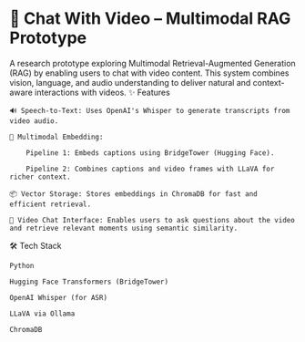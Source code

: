 # 🎥 Chat With Video – Multimodal RAG Prototype

A research prototype exploring Multimodal Retrieval-Augmented Generation (RAG) by enabling users to chat with video content. This system combines vision, language, and audio understanding to deliver natural and context-aware interactions with videos.
✨ Features

    🔊 Speech-to-Text: Uses OpenAI's Whisper to generate transcripts from video audio.

    🧠 Multimodal Embedding:

        Pipeline 1: Embeds captions using BridgeTower (Hugging Face).

        Pipeline 2: Combines captions and video frames with LLaVA for richer context.

    📦 Vector Storage: Stores embeddings in ChromaDB for fast and efficient retrieval.

    💬 Video Chat Interface: Enables users to ask questions about the video and retrieve relevant moments using semantic similarity.

🛠️ Tech Stack

    Python

    Hugging Face Transformers (BridgeTower)

    OpenAI Whisper (for ASR)

    LLaVA via Ollama

    ChromaDB
